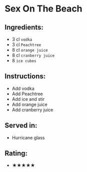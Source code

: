 # Sex On The Beach

## Ingredients:
- 3 cl `vodka`
- 3 cl `Peachtree`
- 8 cl `orange juice`
- 8 cl `cranberry juice`
- 8 `ice cubes`

## Instructions:
- Add vodka
- Add Peachtree
- Add ice and stir
- Add orange juice
- Add cranberry juice

## Served in:
- Hurricane glass

## Rating:
- ★★★★★